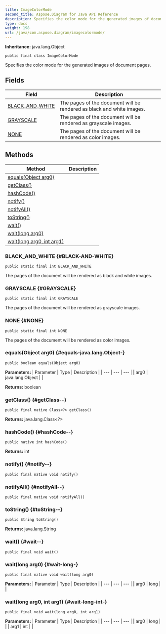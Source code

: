 ```yaml
---
title: ImageColorMode
second_title: Aspose.Diagram for Java API Reference
description: Specifies the color mode for the generated images of document pages.
type: docs
weight: 198
url: /java/com.aspose.diagram/imagecolormode/
---
```


**Inheritance:**
java.lang.Object
```
public final class ImageColorMode
```

Specifies the color mode for the generated images of document pages.
## Fields

| Field | Description |
| --- | --- |
| [BLACK_AND_WHITE](#BLACK-AND-WHITE) | The pages of the document will be rendered as black and white images. |
| [GRAYSCALE](#GRAYSCALE) | The pages of the document will be rendered as grayscale images. |
| [NONE](#NONE) | The pages of the document will be rendered as color images. |
## Methods

| Method | Description |
| --- | --- |
| [equals(Object arg0)](#equals-java.lang.Object-) |  |
| [getClass()](#getClass--) |  |
| [hashCode()](#hashCode--) |  |
| [notify()](#notify--) |  |
| [notifyAll()](#notifyAll--) |  |
| [toString()](#toString--) |  |
| [wait()](#wait--) |  |
| [wait(long arg0)](#wait-long-) |  |
| [wait(long arg0, int arg1)](#wait-long-int-) |  |
### BLACK_AND_WHITE {#BLACK-AND-WHITE}
```
public static final int BLACK_AND_WHITE
```


The pages of the document will be rendered as black and white images.

### GRAYSCALE {#GRAYSCALE}
```
public static final int GRAYSCALE
```


The pages of the document will be rendered as grayscale images.

### NONE {#NONE}
```
public static final int NONE
```


The pages of the document will be rendered as color images.

### equals(Object arg0) {#equals-java.lang.Object-}
```
public boolean equals(Object arg0)
```




**Parameters:**
| Parameter | Type | Description |
| --- | --- | --- |
| arg0 | java.lang.Object |  |

**Returns:**
boolean
### getClass() {#getClass--}
```
public final native Class<?> getClass()
```




**Returns:**
java.lang.Class<?>
### hashCode() {#hashCode--}
```
public native int hashCode()
```




**Returns:**
int
### notify() {#notify--}
```
public final native void notify()
```




### notifyAll() {#notifyAll--}
```
public final native void notifyAll()
```




### toString() {#toString--}
```
public String toString()
```




**Returns:**
java.lang.String
### wait() {#wait--}
```
public final void wait()
```




### wait(long arg0) {#wait-long-}
```
public final native void wait(long arg0)
```




**Parameters:**
| Parameter | Type | Description |
| --- | --- | --- |
| arg0 | long |  |

### wait(long arg0, int arg1) {#wait-long-int-}
```
public final void wait(long arg0, int arg1)
```




**Parameters:**
| Parameter | Type | Description |
| --- | --- | --- |
| arg0 | long |  |
| arg1 | int |  |


